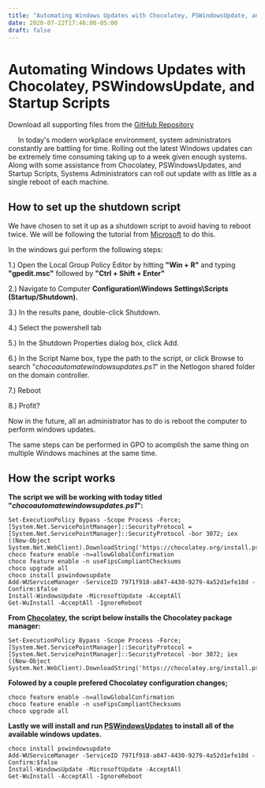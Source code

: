 ```yaml
---
title: "Automating Windows Updates with Chocolatey, PSWindowsUpdate, and Startup Scripts"
date: 2020-07-22T17:46:00-05:00
draft: false
---
```


# Automating Windows Updates with Chocolatey, PSWindowsUpdate, and Startup Scripts

Download all supporting files from the [GitHub Repository](https://github.com/simeononsecurity/ChocoAutomateWindowsUpdates)

     In today's modern workplace environment, system administrators constantly are battling for time. Rolling out the latest Windows updates can be extremely time consuming taking up to a week given enough systems.
Along with some assistance from Chocolatey, PSWindowsUpdates, and Startup Scripts, Systems Administrators can roll out update with as little as a single reboot of each machine.

## How to set up the shutdown script
We have chosen to set it up as a shutdown script to avoid having to reboot twice.
We will be following the tutorial from [Microsoft](https://docs.microsoft.com/en-us/previous-versions/windows/it-pro/windows-server-2012-R2-and-2012/dn789190(v=ws.11)) to do this.

In the windows gui perform the following steps:

1.) Open the Local Group Policy Editor by hitting **"Win + R"** and typing **"gpedit.msc"** followed by **"Ctrl + Shift + Enter"**

2.) Navigate to Computer **Configuration\Windows Settings\Scripts (Startup/Shutdown).**

3.) In the results pane, double-click Shutdown.

4.) Select the powershell tab

5.) In the Shutdown Properties dialog box, click Add.

6.) In the Script Name box, type the path to the script, or click Browse to search "*chocoautomatewindowsupdates.ps1*" in the Netlogon shared folder on the domain controller.

7.) Reboot

8.) Profit?

Now in the future, all an administrator has to do is reboot the computer to perform windows updates. 

The same steps can be performed in GPO to acomplish the same thing on multiple Windows machines at the same time.


## How the script works
**The script we will be working with today titled "*chocoautomatewindowsupdates.ps1*":**

```
Set-ExecutionPolicy Bypass -Scope Process -Force; [System.Net.ServicePointManager]::SecurityProtocol = [System.Net.ServicePointManager]::SecurityProtocol -bor 3072; iex ((New-Object System.Net.WebClient).DownloadString('https://chocolatey.org/install.ps1'))
choco feature enable -n=allowGlobalConfirmation
choco feature enable -n useFipsCompliantChecksums
choco upgrade all
choco install pswindowsupdate
Add-WUServiceManager -ServiceID 7971f918-a847-4430-9279-4a52d1efe18d -Confirm:$false
Install-WindowsUpdate -MicrosoftUpdate -AcceptAll 
Get-WuInstall -AcceptAll -IgnoreReboot
```

**From [Chocolatey](https://chocolatey.org/install), the script below installs the Chocolatey package manager:**
```
Set-ExecutionPolicy Bypass -Scope Process -Force; [System.Net.ServicePointManager]::SecurityProtocol = [System.Net.ServicePointManager]::SecurityProtocol -bor 3072; iex ((New-Object System.Net.WebClient).DownloadString('https://chocolatey.org/install.ps1'))
```

**Folowed by a couple prefered Chocolatey configuration changes;**
``` 
choco feature enable -n=allowGlobalConfirmation
choco feature enable -n useFipsCompliantChecksums
choco upgrade all
```

**Lastly we will install and run [PSWindowsUpdates](https://www.powershellgallery.com/packages/PSWindowsUpdate/2.0.0.4) to install all of the available windows updates.**
```
choco install pswindowsupdate
Add-WUServiceManager -ServiceID 7971f918-a847-4430-9279-4a52d1efe18d -Confirm:$false
Install-WindowsUpdate -MicrosoftUpdate -AcceptAll 
Get-WuInstall -AcceptAll -IgnoreReboot
```